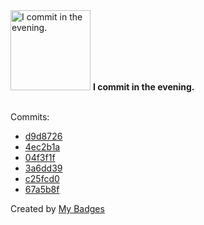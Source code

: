 <img src="https://my-badges.github.io/my-badges/evening-commits.png" alt="I commit in the evening." title="I commit in the evening." width="128">
<strong>I commit in the evening.</strong>
<br><br>

Commits:

- <a href="https://github.com/snyssen/infra-snyssen.be/commit/d9d872615d3fdd9a50258d61891aa2057a9afea2">d9d8726</a>
- <a href="https://github.com/snyssen/nixos-config/commit/4ec2b1ab82bf2ccbc6395821f4e67e8b623a5c81">4ec2b1a</a>
- <a href="https://github.com/snyssen/infra-snyssen.be/commit/04f3f1f9be095355fdbad1d6eb75ee5175fb9087">04f3f1f</a>
- <a href="https://github.com/snyssen/infra-snyssen.be/commit/3a6dd39350a89ccfdb13c76151cb257fa49d2860">3a6dd39</a>
- <a href="https://github.com/snyssen/infra-snyssen.be/commit/c25fcd05980242cd5ca5735b68d53d2f47386013">c25fcd0</a>
- <a href="https://github.com/snyssen/nixos-config/commit/67a5b8f7ef4ca1352f0e406f626b4f60f5010226">67a5b8f</a>


Created by <a href="https://github.com/my-badges/my-badges">My Badges</a>